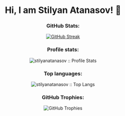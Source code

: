 <h1 align="center">Hi, I am Stilyan Atanasov! 👋</h1>

<!-- GitHub Stats -->
<h3 align="center">GitHub Stats:</h3>
<p align="center"><a href="https://git.io/streak-stats"><img src="https://github-readme-streak-stats.herokuapp.com?user=stilyanatanasov&theme=black-ice&date_format=j%20M%5B%20Y%5D" alt="GitHub Streak" /></a></p>

<!-- Profile Stats -->
<h3 align="center">Profile stats:</h3>
<p align="center"><img src="https://github-readme-stats.vercel.app/api?username=stilyanatanasov&show_icons=true&theme=synthwave" alt="stilyanatanasov :: Profile Stats" /></p>

<!-- Mostly Used Languages -->
<h3 align="center">Top languages:</h3>
<p align="center"><img src="https://github-readme-stats.vercel.app/api/top-langs/?username=stilyanatanasov&langs_count=10&theme=tokyonight&layout=compact" alt="stilyanatanasov :: Top Langs" /></p>

<!-- My Throphies -->
<h3 align="center">GitHub Trophies:</h3>
<p align="center"><img align="center" src="https://github-profile-trophy.vercel.app/?username=stilyanatanasov&theme=matrix" alt="GitHub Trophies" /></p>
